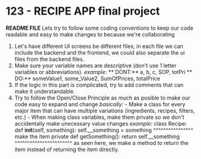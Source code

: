 # 123 - RECIPE APP final project
**README FILE**
Lets try to follow some coding conventions to keep our code readable and easy to make changes to because we're collaborating
1. Let's have different UI screens be different files, in each file we can include the backend and the frontend,
    we could also separate the ui files from the backend files.
2. Make sure your variable names are descriptive (don't use 1 letter variables or abbreviations).
       _example:_
      ** DONT:** a, b, c, SOP, totPri
      ** DO:** someValue1, some_Value2, SumOfPrices, totalPrice
4. If the logic in this part is complicated, try to add comments that can make it understandable.
5. Try to follow the Open/Close Principle as much as posible to make our code easy to expand and change
       _basically:_
       - Make a class for every major item that can have multiple variations (ingredients, recipes, filters, etc.)
       - When making class variables, make them private so we don't accidentally make unecessary value changes
           _example:_
           class Recipe:
               def __init__(self, something):
                   self.__something = something
                   ^^^^^^^^^^^^^^^^ make the item private
               def getSomething():
                   return self.__something
                   ^^^^^^^^^^^^^^^^^^^^^^^ as seen here, we make a method to return the item instead of returning the item directly.
